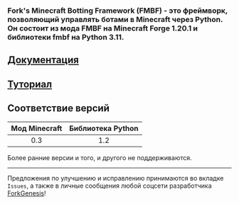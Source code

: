 ### Fork's Minecraft Botting Framework (FMBF) - это фреймворк, позволяющий управлять ботами в Minecraft через Python. Он состоит из мода FMBF на Minecraft Forge 1.20.1 и библиотеки fmbf на Python 3.11.

## [Документация](DOCS.md)

## [Туториал](TUTORIAL.md)

## Соответствие версий
| Мод Minecraft | Библиотека Python |
| :-----------: | :---------------: |
|      0.3      |       1.2         |

Более ранние версии и того, и другого не поддерживаются.

---
Предложения по улучшению и исправлению принимаются во вкладке `Issues`, а также в личные сообщения любой соцсети разработчика [ForkGenesis](https://github.com/forkgenesis)!